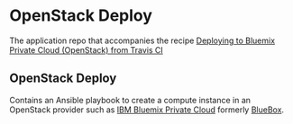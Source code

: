 # OpenStack Deploy
The application repo that accompanies the recipe [Deploying to Bluemix Private Cloud (OpenStack) from Travis CI](https://developer.ibm.com/recipes/tutorials/deploying-to-bluemix-private-cloud-openstack-from-travis-ci/)

## OpenStack Deploy
Contains an Ansible playbook to create a compute instance in an OpenStack provider such as [IBM Bluemix Private Cloud](https://www.ibm.com/us-en/marketplace/private-cloud-as-a-service) formerly [BlueBox](https://www.blueboxcloud.com/).
